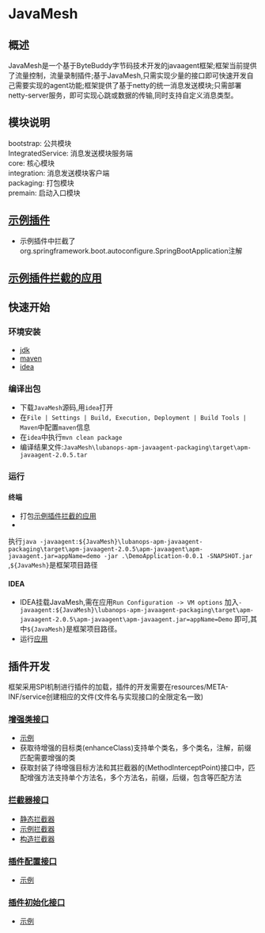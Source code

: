 # JavaMesh

## 概述

JavaMesh是一个基于ByteBuddy字节码技术开发的javaagent框架;框架当前提供了流量控制，流量录制插件;基于JavaMesh,只需实现少量的接口即可快速开发自己需要实现的agent功能;框架提供了基于netty的统一消息发送模块;只需部署netty-server服务，即可实现心跳或数据的传输,同时支持自定义消息类型。

## 模块说明

bootstrap: 公共模块  
IntegratedService: 消息发送模块服务端  
core: 核心模块  
integration:  消息发送模块客户端  
packaging: 打包模块  
premain: 启动入口模块

## [示例插件](example/demo-plugin)

- 示例插件中拦截了org.springframework.boot.autoconfigure.SpringBootApplication注解

## [示例插件拦截的应用](example/demo-application)

## 快速开始

### 环境安装

- [jdk](https://www.oracle.com/java/technologies/downloads/)
- [maven](https://maven.apache.org/download.cgi)
- [idea](https://www.jetbrains.com/idea/)

### 编译出包

- 下载`JavaMesh`源码,用`idea`打开
- 在`File | Settings | Build, Execution, Deployment | Build Tools | Maven`中配置`maven`信息
- 在`idea`中执行`mvn clean package`
- 编译结果文件:`JavaMesh\lubanops-apm-javaagent-packaging\target\apm-javaagent-2.0.5.tar`

### 运行

#### 终端

- 打包[示例插件拦截的应用](example/demo-application)
-

执行`java -javaagent:${JavaMesh}\lubanops-apm-javaagent-packaging\target\apm-javaagent-2.0.5\apm-javaagent\apm-javaagent.jar=appName=demo -jar .\DemoApplication-0.0.1 -SNAPSHOT.jar`
,`${JavaMesh}`是框架项目路径

#### IDEA

- IDEA挂载JavaMesh,需在应用`Run Configuration -> VM options`
  加入`-javaagent:${JavaMesh}\lubanops-apm-javaagent-packaging\target\apm-javaagent-2.0.5\apm-javaagent\apm-javaagent.jar=appName=Demo`
  即可,其中`${JavaMesh}`是框架项目路径。
- 运行[应用](example/demo-application/src/main/java/com/lubanops/demo/DemoApplication.java)

## 插件开发
框架采用SPI机制进行插件的加载，插件的开发需要在resources/META-INF/service创建相应的文件(文件名与实现接口的全限定名一致)
### [增强类接口](lubanops-apm-javaagent-bootstrap/src/main/java/com/huawei/apm/bootstrap/definition/EnhanceDefinition.java)
- [示例](example/demo-plugin/src/main/resources/META-INF/services/com.huawei.apm.bootstrap.definition.EnhanceDefinition)
- 获取待增强的目标类(enhanceClass)支持单个类名，多个类名，注解，前缀匹配需要增强的类
- 获取封装了待增强目标方法和其拦截器的(MethodInterceptPoint)接口中，匹配增强方法支持单个方法名，多个方法名，前缀，后缀，包含等匹配方法
### [拦截器接口](lubanops-apm-javaagent-bootstrap/src/main/java/com/huawei/apm/bootstrap/interceptors/Interceptor.java)
- [静态拦截器](lubanops-apm-javaagent-bootstrap/src/main/java/com/huawei/apm/bootstrap/interceptors/StaticMethodInterceptor.java)
- [示例拦截器](lubanops-apm-javaagent-bootstrap/src/main/java/com/huawei/apm/bootstrap/interceptors/InstanceMethodInterceptor.java)
- [构造拦截器](lubanops-apm-javaagent-bootstrap/src/main/java/com/huawei/apm/bootstrap/interceptors/ConstructorInterceptor.java)
### [插件配置接口](lubanops-apm-javaagent-bootstrap/src/main/java/com/huawei/apm/bootstrap/config/BaseConfig.java)
- [示例](example/demo-plugin/src/main/resources/META-INF/services/com.huawei.apm.bootstrap.config.BaseConfig)
### [插件初始化接口](lubanops-apm-javaagent-bootstrap/src/main/java/com/huawei/apm/bootstrap/boot/PluginService.java)
- [示例](example/demo-plugin/src/main/resources/META-INF/services/com.huawei.apm.bootstrap.boot.PluginService)